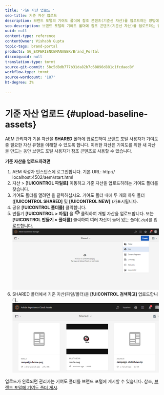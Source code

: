```yaml
---
title: '기준 자산 업로드 '
seo-title: 기준 자산 업로드
description: 브랜드 포털의 기여도 폴더에 참조 콘텐츠(기준선 자산)를 업로드하는 방법에 대한 통찰력을 얻을 수 있습니다.
seo-description: 브랜드 포털의 기여도 폴더에 참조 콘텐츠(기준선 자산)를 업로드하는 방법에 대한 통찰력을 얻을 수 있습니다.
uuid: null
content-type: reference
contentOwner: Vishabh Gupta
topic-tags: brand-portal
products: SG_EXPERIENCEMANAGER/Brand_Portal
discoiquuid: null
translation-type: tm+mt
source-git-commit: 5bc5d8db777b31da82b7c68896d881c1fcdaed8f
workflow-type: tm+mt
source-wordcount: '187'
ht-degree: 3%

---
```



# 기준 자산 업로드 {#upload-baseline-assets}

AEM 관리자가 기본 자산을 **SHARED** 폴더에 업로드하여 브랜드 포털 사용자가 기여도 중 필요한 자산 유형을 이해할 수 있도록 합니다. 이러한 자산은 기여도를 위한 새 자산을 만드는 동안 브랜드 포털 사용자가 참조 콘텐츠로 사용할 수 있습니다.

**기준 자산을 업로드하려면**

1. AEM 작성자 인스턴스에 로그인합니다.
기본 URL: http:// localhost:4502/aem/start.html
1. 자산 > **[!UICONTROL 파일로]** 이동하고 기준 자산을 업로드하려는 기여도 폴더를 찾습니다.
1. 기여도 폴더를 열려면 을 클릭하십시오. 기여도 폴더 내에 두 개의 하위 폴더(**[!UICONTROL SHARED]** 및 **[!UICONTROL NEW]** )가표시됩니다.
1. 공유 **[!UICONTROL 폴더를]** 클릭합니다.
1. 만들기 **[!UICONTROL > 파일]** 을 ![](assets/upload.png) 클릭하여 개별 자산을 업로드합니다.
또는 **[!UICONTROL 만들기 > 폴더를]** 클릭하여 여러 자산이 들어 있는 폴더(.zip)를 업로드합니다.
   ![](assets/upload-baseline-assets1.png)
1. SHARED 폴더에서 기준 자산(파일/폴더)을 **[!UICONTROL 검색하고]** 업로드합니다.
   ![](assets/upload-baseline-assets2.png)

업로드가 완료되면 관리자는 기여도 폴더를 브랜드 포털에 게시할 수 있습니다. 참조, [브랜드 포털에 기여도 폴더 게시](brand-portal-publish-contribution-folder-to-brand-portal.md).